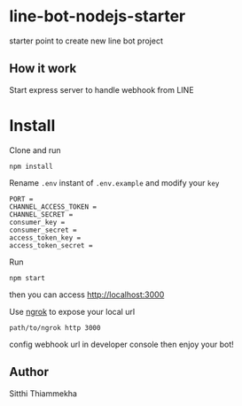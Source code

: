 # line-bot-nodejs-starter
starter point to create new line bot project

## How it work
Start express server to handle webhook from LINE

# Install
Clone and run
```
npm install
```
Rename `.env` instant of `.env.example` and modify your `key`
```
PORT = 
CHANNEL_ACCESS_TOKEN =
CHANNEL_SECRET =
consumer_key =
consumer_secret =
access_token_key =
access_token_secret =
```
Run
```
npm start
```
then you can access [http://localhost:3000](http://localhost:3000)

Use [ngrok](https://ngrok.com/) to expose your local url
```
path/to/ngrok http 3000
```
config webhook url in developer console then enjoy your bot!

## Author
Sitthi Thiammekha
